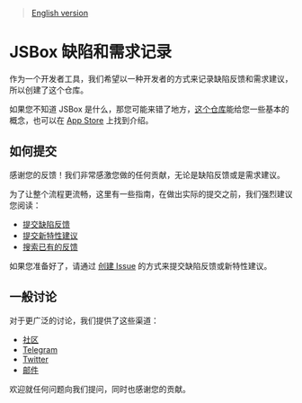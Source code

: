 > [English version](README.md)

# JSBox 缺陷和需求记录

作为一个开发者工具，我们希望以一种开发者的方式来记录缺陷反馈和需求建议，所以创建了这个仓库。

如果您不知道 JSBox 是什么，那您可能来错了地方，[这个仓库](https://github.com/cyanzhong/xTeko)能给您一些基本的概念，也可以在 [App Store](https://apps.apple.com/cn/app/id1312014438) 上找到介绍。

## 如何提交

感谢您的反馈！我们非常感激您做的任何贡献，无论是缺陷反馈或是需求建议。

为了让整个流程更流畅，这里有一些指南，在做出实际的提交之前，我们强烈建议您阅读：

- [提交缺陷反馈](CONTRIBUTING_CN.md#提交缺陷反馈)
- [提交新特性建议](CONTRIBUTING_CN.md#提交新特性建议)
- [搜索已有的反馈](CONTRIBUTING_CN.md#搜索已有的反馈)

如果您准备好了，请通过 [创建 Issue](https://github.com/cyanzhong/jsbox-issues/issues/new) 的方式来提交缺陷反馈或新特性建议。

## 一般讨论

对于更广泛的讨论，我们提供了这些渠道：

- [社区](https://jsboxbbs.com)
- [Telegram](https://t.me/PinTG)
- [Twitter](https://twitter.com/cyanapps)
- [邮件](mailto:log.e@qq.com)

欢迎就任何问题向我们提问，同时也感谢您的贡献。